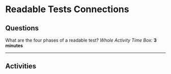 # Readable Tests Connections

## Questions

What are the four phases of a readable test?
*Whole Activity Time Box:* **3 minutes**

---

## Activities
